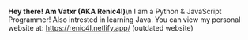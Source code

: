 **Hey there! Am Vatxr (AKA Renic4l)**\n
I am a Python & JavaScript Programmer! Also intrested in learning Java.
You can view my personal website at: https://renic4l.netlify.app/ (outdated website)
